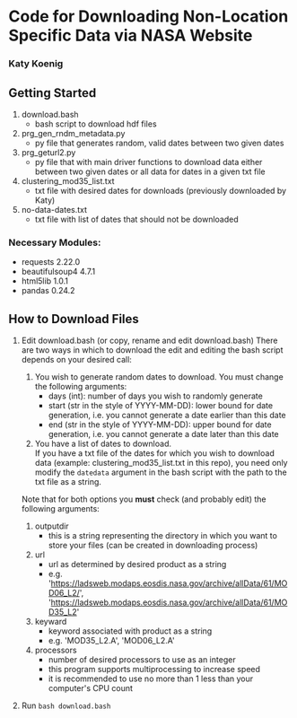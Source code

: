 # Code for Downloading Non-Location Specific Data via NASA Website

### Katy Koenig

## Getting Started
1. download.bash
	* bash script to download hdf files
2. prg_gen_rndm_metadata.py
	* py file that generates random, valid dates between two given dates
3. prg_geturl2.py
	* py file that with main driver functions to download data either between two given dates or all data for dates in a given txt file
4. clustering_mod35_list.txt
	* txt file with desired dates for downloads (previously downloaded by Katy)
5. no-data-dates.txt
	* txt file with list of dates that should not be downloaded

### Necessary Modules:

* requests 2.22.0
* beautifulsoup4 4.7.1
* html5lib 1.0.1
* pandas 0.24.2

## How to Download Files

1. Edit download.bash (or copy, rename and edit download.bash)
 There are two ways in which to download the edit and editing the bash script depends on your desired call:
	1. You wish to generate random dates to download.
	 	You must change the following arguments:
		* days (int): number of days you wish to randomly generate
		* start (str in the style of YYYY-MM-DD): lower bound for date generation, i.e. you cannot generate a date earlier than this date
		* end (str in the style of YYYY-MM-DD): upper bound for date generation, i.e. you cannot generate a date later than this date
	 2. You have a list of dates to download. <br />
	 	If you have a txt file of the dates for which you wish to download data (example: clustering_mod35_list.txt in this repo), you need only modify the `datedata` argument in the bash script with the path to the txt file as a string.

	 Note that for both options you **must** check (and probably edit) the following arguments:
	 1. outputdir
	 	* this is a string representing the directory in which you want to store your files (can be created in downloading process)
	 2. url
	 	* url as determined by desired product as a string
	 	* e.g. 'https://ladsweb.modaps.eosdis.nasa.gov/archive/allData/61/MOD06_L2/', 'https://ladsweb.modaps.eosdis.nasa.gov/archive/allData/61/MOD35_L2'
	 3. keyward
	 	* keyword associated with product as a string
	 	* e.g. 'MOD35_L2.A', 'MOD06_L2.A'
	 4. processors
	 	* number of desired processors to use as an integer
	 	* this program supports multiprocessing to increase speed
	 	* it is recommended to use no more than 1 less than your computer's CPU count

2. Run `bash download.bash`
